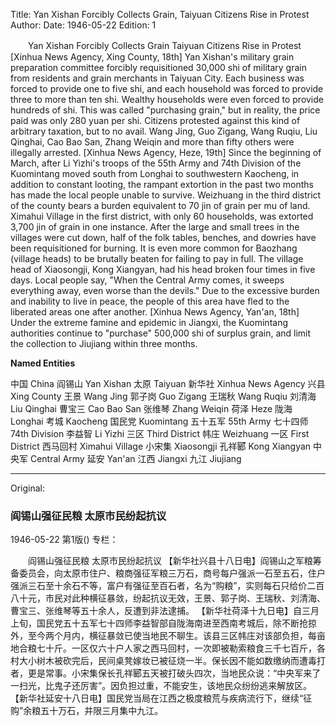 Title: Yan Xishan Forcibly Collects Grain, Taiyuan Citizens Rise in Protest
Author:
Date: 1946-05-22
Edition: 1

　　Yan Xishan Forcibly Collects Grain
    Taiyuan Citizens Rise in Protest
    [Xinhua News Agency, Xing County, 18th] Yan Xishan's military grain preparation committee forcibly requisitioned 30,000 shi of military grain from residents and grain merchants in Taiyuan City. Each business was forced to provide one to five shi, and each household was forced to provide three to more than ten shi. Wealthy households were even forced to provide hundreds of shi. This was called "purchasing grain," but in reality, the price paid was only 280 yuan per shi. Citizens protested against this kind of arbitrary taxation, but to no avail. Wang Jing, Guo Zigang, Wang Ruqiu, Liu Qinghai, Cao Bao San, Zhang Weiqin and more than fifty others were illegally arrested.
    [Xinhua News Agency, Heze, 19th] Since the beginning of March, after Li Yizhi's troops of the 55th Army and 74th Division of the Kuomintang moved south from Longhai to southwestern Kaocheng, in addition to constant looting, the rampant extortion in the past two months has made the local people unable to survive. Weizhuang in the third district of the county bears a burden equivalent to 70 jin of grain per mu of land. Ximahui Village in the first district, with only 60 households, was extorted 3,700 jin of grain in one instance. After the large and small trees in the villages were cut down, half of the folk tables, benches, and dowries have been requisitioned for burning. It is even more common for Baozhang (village heads) to be brutally beaten for failing to pay in full. The village head of Xiaosongji, Kong Xiangyan, had his head broken four times in five days. Local people say, "When the Central Army comes, it sweeps everything away, even worse than the devils." Due to the excessive burden and inability to live in peace, the people of this area have fled to the liberated areas one after another.
    [Xinhua News Agency, Yan'an, 18th] Under the extreme famine and epidemic in Jiangxi, the Kuomintang authorities continue to "purchase" 500,000 shi of surplus grain, and limit the collection to Jiujiang within three months.

**Named Entities**

中国    China
阎锡山   Yan Xishan
太原    Taiyuan
新华社  Xinhua News Agency
兴县    Xing County
王景    Wang Jing
郭子岗    Guo Zigang
王瑞秋    Wang Ruqiu
刘清海    Liu Qinghai
曹宝三    Cao Bao San
张维琴    Zhang Weiqin
荷泽    Heze
陇海    Longhai
考城    Kaocheng
国民党    Kuomintang
五十五军  55th Army
七十四师  74th Division
李益智    Li Yizhi
三区    Third District
帏庄    Weizhuang
一区    First District
西马回村  Ximahui Village
小宋集    Xiaosongji
孔祥郾    Kong Xiangyan
中央军  Central Army
延安    Yan'an
江西    Jiangxi
九江    Jiujiang



<hr /> 

Original: 


### 阎锡山强征民粮  太原市民纷起抗议

1946-05-22
第1版()
专栏：

　　阎锡山强征民粮
    太原市民纷起抗议
    【新华社兴县十八日电】阎锡山之军粮筹备委员会，向太原市住户、粮商强征军粮三万石，商号每户强派一石至五石，住户强派三石至十余石不等，富户有强征至百石者，名为“购粮”，实则每石只给价二百八十元，市民对此种横征暴敛，纷起抗议无效，王景、郭子岗、王瑞秋、刘清海、曹宝三、张维琴等五十余人，反遭到非法逮捕。
    【新华社荷泽十九日电】自三月上旬，国民党五十五军七十四师李益智部自陇海南进至西南考城后，除不断抢掠外，至今两个月内，横征暴敛已使当地民不聊生。该县三区帏庄对该部负担，每亩地合粮七十斤。一区仅六十户人家之西马回村，一次即被勒索粮食三千七百斤，各村大小树木被砍完后，民间桌凳嫁妆已被征烧一半。保长因不能如数缴纳而遭毒打者，更是常事。小宋集保长孔祥郾五天被打破头四次，当地民众说：“中央军来了一扫光，比鬼子还厉害”。因负担过重，不能安生，该地民众纷纷逃来解放区。
    【新华社延安十八日电】国民党当局在江西之极度粮荒与疾病流行下，继续“征购”余粮五十万石，并限三月集中九江。
